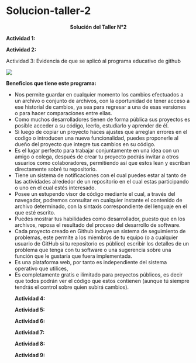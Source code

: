 # Solucion-taller-2
<center>
  <b>Solución del Taller N°2</b>
</center>
<p>
  <b>Actividad 1:</b>
</p>
<p>
  <b/>Actividad 2:</b>
</p>
<p>
  </b>Actividad 3:</b> Evidencia de que se aplicó al programa educativo de github
</p>
<p>
  <img src="imagenes/imagen.jpg"/>
</p>
<p>
  <b>Beneficios que tiene este programa:</b>
</p>
<ul>
  <li>Nos permite guardar en cualquier momento los cambios efectuados a un archivo o conjunto de archivos, con la oportunidad de tener         acceso a ese historial de cambios, ya sea para regresar a una de esas versiones o para hacer comparaciones entre ellas.
<li>Como muchos desarrolladores tienen de forma pública sus proyectos es posible acceder a su código, leerlo, estudiarlo y aprender de él.
<li>Si luego de copiar un proyecto haces ajustes que arreglan errores en el codigo o introducen una nueva funcionalidad, puedes proponerle al dueño del proyecto que integre tus cambios en su código.
<li>Es el lugar perfecto para trabajar conjuntamente en una idea con un amigo o colega, después de crear tu proyecto podrás invitar a otros usuarios como colaboradores, permitiendo así que estos lean y escriban directamente sobré tu repositorio.
<li>Tiene un sistema de notificaciones con el cual puedes estar al tanto de las actividades alrededor de un repositorio en el cual estas participando o uno en el cual estés interesado.
<li>Posee un estupendo visor de código mediante el cual, a través del navegador, podremos consultar en cualquier instante el contenido de archivo determinado, con la sintaxis correspondiente del lenguaje en el que esté escrito.
<li>Puedes mostrar tus habilidades como desarrollador, puesto que en los archivos, reposa el resultado del proceso del desarrollo de software. 
<li>Cada proyecto creado en Github incluye un sistema de seguimiento de problemas, este permite a los miembros de tu equipo (o a cualquier usuario de GitHub si tu repositorio es público) escribir los detalles de un problema que tenga con tu software o una sugerencia sobre una función que le gustaría que fuera implementada.
<li>Es una plataforma web, por tanto es independiente del sistema operativo que utilices, 
<li>Es completamente gratis e ilimitado para proyectos públicos, es decir que todos podrán ver el código que estos contienen (aunque tú siempre tendrás el control sobre quien subirá cambios).
<p>
  <b>Actividad 4:</b>
</p>
<p>
  <b>Actividad 5:</b>
</p>
<p>
  <b>Actividad 6:</b>
</p>
<p>
  <b>Actividad 7:</b>
</p>
<p>
  <b>Actividad 8:</b>
</p>
<p>
  <b>Actividad 9:</b>
</p>
